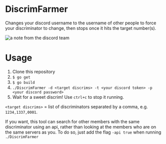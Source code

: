 # DiscrimFarmer
Changes your discord username to the username of other people to force your discriminator to change, then stops once it hits the target number(s).

![a note from the discord team](https://owo.whats-th.is/2a0e5d.png)

# Usage
1. Clone this repository
1. `$ go get`
1. `$ go build`
1. `./DiscrimFarmer -d <target discrims> -t <your discord token> -p <your discord password>`
1. Wait for a sweet discrim! Use `ctrl+c` to stop it running.

`<target discrims>` = list of discriminators separated by a comma, e.g. `1234,1337,0001`.

If you want, this tool can search for other members with the same discriminator using an api, rather than looking at the members who are on the same servers as you.
To do so, just add the flag `-api true` when running `./DiscrimFarmer`

